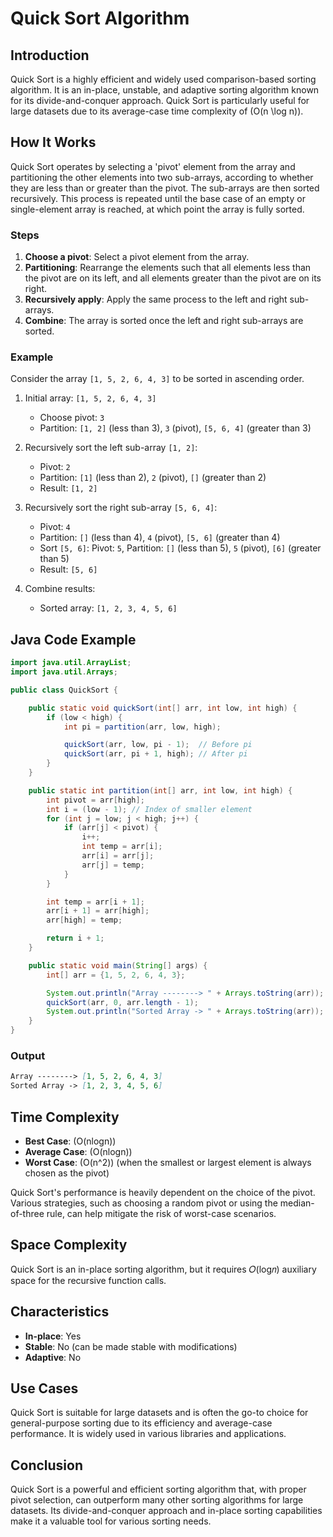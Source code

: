 # Quick Sort Algorithm

## Introduction

Quick Sort is a highly efficient and widely used comparison-based sorting algorithm. It is an in-place, unstable, and adaptive sorting algorithm known for its divide-and-conquer approach. Quick Sort is particularly useful for large datasets due to its average-case time complexity of \(O(n \log n)\).

## How It Works

Quick Sort operates by selecting a 'pivot' element from the array and partitioning the other elements into two sub-arrays, according to whether they are less than or greater than the pivot. The sub-arrays are then sorted recursively. This process is repeated until the base case of an empty or single-element array is reached, at which point the array is fully sorted.

### Steps

1. **Choose a pivot**: Select a pivot element from the array.
2. **Partitioning**: Rearrange the elements such that all elements less than the pivot are on its left, and all elements greater than the pivot are on its right.
3. **Recursively apply**: Apply the same process to the left and right sub-arrays.
4. **Combine**: The array is sorted once the left and right sub-arrays are sorted.

### Example

Consider the array `[1, 5, 2, 6, 4, 3]` to be sorted in ascending order.

1. Initial array: `[1, 5, 2, 6, 4, 3]`
   - Choose pivot: `3`
   - Partition: `[1, 2]` (less than 3), `3` (pivot), `[5, 6, 4]` (greater than 3)

2. Recursively sort the left sub-array `[1, 2]`:
   - Pivot: `2`
   - Partition: `[1]` (less than 2), `2` (pivot), `[]` (greater than 2)
   - Result: `[1, 2]`

3. Recursively sort the right sub-array `[5, 6, 4]`:
   - Pivot: `4`
   - Partition: `[]` (less than 4), `4` (pivot), `[5, 6]` (greater than 4)
   - Sort `[5, 6]`: Pivot: `5`, Partition: `[]` (less than 5), `5` (pivot), `[6]` (greater than 5)
   - Result: `[5, 6]`

4. Combine results:
   - Sorted array: `[1, 2, 3, 4, 5, 6]`

## Java Code Example

```java
import java.util.ArrayList;
import java.util.Arrays;

public class QuickSort {

    public static void quickSort(int[] arr, int low, int high) {
        if (low < high) {
            int pi = partition(arr, low, high);

            quickSort(arr, low, pi - 1);  // Before pi
            quickSort(arr, pi + 1, high); // After pi
        }
    }

    public static int partition(int[] arr, int low, int high) {
        int pivot = arr[high];
        int i = (low - 1); // Index of smaller element
        for (int j = low; j < high; j++) {
            if (arr[j] < pivot) {
                i++;
                int temp = arr[i];
                arr[i] = arr[j];
                arr[j] = temp;
            }
        }

        int temp = arr[i + 1];
        arr[i + 1] = arr[high];
        arr[high] = temp;

        return i + 1;
    }

    public static void main(String[] args) {
        int[] arr = {1, 5, 2, 6, 4, 3};

        System.out.println("Array --------> " + Arrays.toString(arr));
        quickSort(arr, 0, arr.length - 1);
        System.out.println("Sorted Array -> " + Arrays.toString(arr));
    }
}
```
### Output 
```markdown
Array --------> [1, 5, 2, 6, 4, 3]
Sorted Array -> [1, 2, 3, 4, 5, 6]
```

## Time Complexity

- **Best Case**: \(O(nlogn)\)
- **Average Case**: \(O(nlogn)\)
- **Worst Case**: \(O(n^2)\) (when the smallest or largest element is always chosen as the pivot)

Quick Sort's performance is heavily dependent on the choice of the pivot. Various strategies, such as choosing a random pivot or using the median-of-three rule, can help mitigate the risk of worst-case scenarios.

## Space Complexity

Quick Sort is an in-place sorting algorithm, but it requires 𝑂(log𝑛) auxiliary space for the recursive function calls.

## Characteristics

- **In-place**: Yes
- **Stable**: No (can be made stable with modifications)
- **Adaptive**: No

## Use Cases

Quick Sort is suitable for large datasets and is often the go-to choice for general-purpose sorting due to its efficiency and average-case performance. It is widely used in various libraries and applications.

## Conclusion

Quick Sort is a powerful and efficient sorting algorithm that, with proper pivot selection, can outperform many other sorting algorithms for large datasets. Its divide-and-conquer approach and in-place sorting capabilities make it a valuable tool for various sorting needs.
